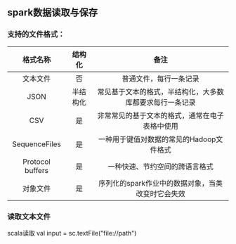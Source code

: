 ## spark数据读取与保存

### 支持的文件格式：

|格式名称|结构化|备注|
|:----:|:----:|:----:|
|文本文件|否|普通文件，每行一条记录|
|JSON|半结构化|常见基于文本的格式，半结构化，大多数库都要求每行一条记录|
|CSV |是|非常常见的基于文本的格式，通常在电子表格中使用|
|SequenceFiles|是|一种用于键值对数据的常见的Hadoop文件格式|
|Protocol buffers|是|一种快速、节约空间的跨语言格式|
|对象文件|是|序列化的spark作业中的数据对象，当类改变时它会失效|

### 读取文本文件
scala读取
val input = sc.textFile("file://path")